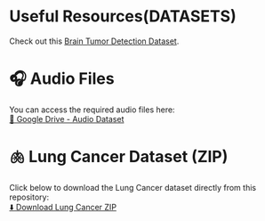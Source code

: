 # Useful Resources(DATASETS)
Check out this [Brain Tumor Detection Dataset](https://www.kaggle.com/datasets/preetviradiya/brian-tumor-dataset).
# 🎧 Audio Files
You can access the required audio files here:  
[📁 Google Drive - Audio Dataset](https://drive.google.com/drive/folders/1eqK8c7NQd83KrTEs00D2Ejp31qTNXtl8?usp=sharing)
# 🫁 Lung Cancer Dataset (ZIP)
Click below to download the Lung Cancer dataset directly from this repository:  
[⬇️ Download Lung Cancer ZIP](https://github.com/shivanich92/daup_project_2078/blob/main/lungcancer.zip)



